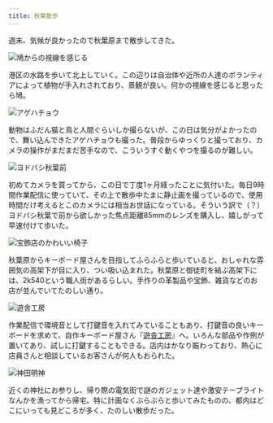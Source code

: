 ```yaml
---
title: 秋葉散歩
---
```

週末、気候が良かったので秋葉原まで散歩してきた。

![](https://lh3.googleusercontent.com/KjN09reSXLyBtV3E0Bx8p_d5o84I8NN6rxlsfk2i-Qx69JMkVPDB2od_evSxmlgxbtAQ9xsdlD6My7YcVfsaTQ6-eWeTSfkd1W0APIVUo7p-XBRsTrVszEAn0RgGYMgy3IBzfg36z0M5CLs7s6jKbV9XTH2RPiv78_U-_SmLmLdar2WSv09tvOKDGA "鳩からの視線を感じる")

港区の水路を歩いて北上していく。この辺りは自治体や近所の人達のボランティアによって植物が手入れされており、景観が良い。何かの視線を感じると思ったら鳩。

![](https://lh4.googleusercontent.com/HPoXIdzFLaYxDmvrlDkn_8iQrBm7Qy-ZCimk5YTxlgeDHWMYiLJcqL5UE2uh4kbT0iSEdBmh7m3zxORhq7pEMhmDUyVlhcMBg7NixDey2dGsS_l1VMctUS78ZucTqXPBi22OuiFPGXxtQCelgfgdsiSsoLcMVUs-cM2d0U6tpZRbjj7DQlJgSS8vEw "アゲハチョウ")

動物はふだん猫と鳥と人間ぐらいしか撮らないが、この日は気分がよかったので、舞い込んできたアゲハチョウも撮った。普段からゆっくりと撮っており、カメラの操作がまだまだ苦手なので、こういうすぐ動くやつを撮るのが難しい。

![](https://lh4.googleusercontent.com/K2UhvX-svNORKMQvuUNyclYubCfVn7MK_9sfNKJMgdH_CBgnEyU-1RY2S30pEDb0vV4inWMwzc4bojuUDTQySd_jTHNNuryswFcf_a5VxdA1a8_lhxLr8R14n2d4NfTnuC_-AkBbyr7YEKhj6Amd4cbFf5UmQse1sT50j4UzrRz-jHDMWj8PGTDmEQ "ヨドバシ秋葉前")

初めてカメラを買ってから、この日で丁度1ヶ月経ったことに気付いた。毎日9時間作業配信に使っていて、その上で散歩中たまに静止画を撮っているので、使用時間だけ考えるとこのカメラには相当お世話になっている。そういう訳で（？）ヨドバシ秋葉で前から欲しかった焦点距離85mmのレンズを購入し、嬉しがって早速付けて歩いた。

![](https://lh4.googleusercontent.com/3Cd3yxWQNeSOgH_KXOYpEolTaTNXvUPyOU5-gYociqvTxXZUjtfj8eSLY-sShtcpbYQ9Dmaf8t1XqkyQZTLV29rZGPTl2L3a0XkJsxgNbj-zlLr4SAVBeXQZuiXcStOkdQVE9mP_c032hbs4OJNEgy7t4zrRheKHjla2jHiACyKcE3HcPLXgd5CEJA "宝飾店のかわいい椅子")

秋葉原からキーボード屋さんを目指してふらふらと歩いていると、おしゃれな雰囲気の高架下が目に入り、つい吸い込まれた。秋葉原と御徒町を結ぶ高架下には、2k540という職人街があるらしい。手作りの革製品や宝飾、雑貨などのお店が並んでいてたのしい通り。

![](https://lh6.googleusercontent.com/GzOd-csqElXELLR5t4AuRZxCR62BmrLpRi8ex9tD-LZvXzoVrSRreCEcI9005YwNxtdNEkwZYuksAKaB3EX9G1U69CxEgbD9CuEn4A6LA-kMvcwPD1NMJseDtE5imUW8bODofE6pj9VyDi45VYIz7bWgCLkbMJeodd_kveEIwZsGm5ukRRbNm85JNA "遊舎工房")

作業配信で環境音として打鍵音を入れてみていることもあり、打鍵音の良いキーボードを求めて、自作キーボード屋さん『[遊舎工房](https://yushakobo.jp/)』へ。いろんな部品や作例が置いてあり、試しに打鍵することもできる。店内はかなり賑わっており、熱心に店員さんと相談しているお客さんが何人もおられた。

![](https://lh4.googleusercontent.com/YQsHFydZRxlWn1SuVrME5eOn63J9aZPMgOJV0yAjwZmmA_QujhhnXCb7BucB_QbmzDm4ncwVL1Txmli_uBRy18r62kFgV1QkdKK_gQdDEa-NCCzFwMqVblnxY7k5fBGX1R0UpufM-Sf-uLEFy5grgEUGj8l30Gl8rs0rE6k-tyduWSMfDns6cZMk0Q "神田明神")

近くの神社にお参りし、帰り際の電気街で謎のガジェット達や激安テープライトなんかを漁ってから帰宅。特に計画なくぶらぶらと歩いてみたものの、都内はどこにいっても見どころが多く、たのしい散歩だった。

